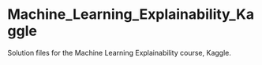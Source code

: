 # Machine_Learning_Explainability_Kaggle
Solution files for the Machine Learning Explainability course, Kaggle.
